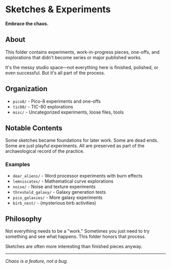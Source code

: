 # Sketches & Experiments

**Embrace the chaos.**

## About

This folder contains experiments, work-in-progress pieces, one-offs, and explorations that didn't become series or major published works.

It's the messy studio space—not everything here is finished, polished, or even successful. But it's all part of the process.

## Organization

- `pico8/` - Pico-8 experiments and one-offs
- `tic80/` - TIC-80 explorations
- `misc/` - Uncategorized experiments, loose files, tools

## Notable Contents

Some sketches became foundations for later work. Some are dead ends. Some are just playful experiments. All are preserved as part of the archaeological record of the practice.

### Examples
- `dear_aliens/` - Word processor experiments with burn effects
- `lemniscates/` - Mathematical curve explorations
- `noise/` - Noise and texture experiments
- `threshold_galaxy/` - Galaxy generation tests
- `pico_galaxies/` - More galaxy experiments
- `birb_nest/` - (mysterious birb activities)

## Philosophy

Not everything needs to be a "work." Sometimes you just need to try something and see what happens. This folder honors that process.

Sketches are often more interesting than finished pieces anyway.

---

*Chaos is a feature, not a bug.*
